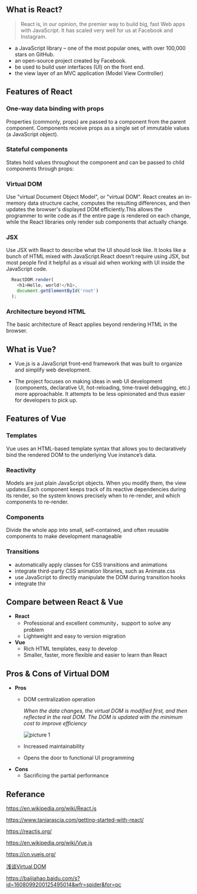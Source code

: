 ## What is React?
>React is, in our opinion, the premier way to build big, fast Web apps with JavaScript. It has scaled very well for us at Facebook and Instagram.
  * a JavaScript library – one of the most popular ones, with over 100,000 stars on GitHub.
  * an open-source project created by Facebook.
  * be used to build user interfaces (UI) on the front end.
  * the view layer of an MVC application (Model View Controller)
## Features of React
### One-way data binding with props
Properties (commonly, props) are passed to a component from the parent component. Components receive props as a single set of immutable values (a JavaScript object).

### Stateful components
States hold values throughout the component and can be passed to child components through props:

### Virtual DOM
Use "virtual Document Object Model", or "virtual DOM". React creates an in-memory data structure cache, computes the resulting differences, and then updates the browser's displayed DOM efficiently.This allows the programmer to write code as if the entire page is rendered on each change, while the React libraries only render sub components that actually change.

### JSX
Use JSX with React to describe what the UI should look like. It looks like a bunch of HTML mixed with JavaScript.React doesn’t require using JSX, but most people find it helpful as a visual aid when working with UI inside the JavaScript code.

```js
  ReactDOM.render(
    <h1>Hello, world!</h1>,
    document.getElementById('root')
  );
```

### Architecture beyond HTML
The basic architecture of React applies beyond rendering HTML in the browser.

## What is Vue? 
* Vue.js is a JavaScript front-end framework that was built to organize and simplify web development.

* The project focuses on making ideas in web UI development (components, declarative UI, hot-reloading, time-travel debugging, etc.) more approachable. It attempts to be less opinionated and thus easier for developers to pick up. 

## Features of Vue
### Templates
Vue uses an HTML-based template syntax that allows you to declaratively bind the rendered DOM to the underlying Vue instance’s data.
### Reactivity
 Models are just plain JavaScript objects. When you modify them, the view updates.Each component keeps track of its reactive dependencies during its render, so the system knows precisely when to re-render, and which components to re-render.
### Components
Divide the whole app into small, self-contained, and often reusable components to make development manageable
### Transitions
* automatically apply classes for CSS transitions and animations
* integrate third-party CSS animation libraries, such as Animate.css
* use JavaScript to directly manipulate the DOM during transition hooks
* integrate thir
## Compare between React & Vue
* **React**
    * Professional and excellent community，support to solve any problem
    * Lightweight and easy to version migration
* **Vue**
    * Rich HTML templates, easy to develop
    * Smaller, faster, more flexible and easier to learn than React


## Pros & Cons of Virtual DOM
* **Pros**
    * DOM centralization operation
    
      *When the data changes, the virtual DOM is modified first, and then reflected in the real DOM. The DOM is updated with the minimum cost to improve efficiency*
      
      ![picture 1](https://img-blog.csdn.net/20180503162030471?watermark/2/text/aHR0cHM6Ly9ibG9nLmNzZG4ubmV0L2xtMjc4ODU4NDQ1/font/5a6L5L2T/fontsize/400/fill/I0JBQkFCMA==/dissolve/70)
      
    * Increased maintainability
    * Opens the door to functional UI programming
* **Cons**
    * Sacrificing the partial performance
## Referance
https://en.wikipedia.org/wiki/React.js

https://www.taniarascia.com/getting-started-with-react/

https://reactjs.org/

https://en.wikipedia.org/wiki/Vue.js

https://cn.vuejs.org/

[浅谈Virtual DOM](https://blog.csdn.net/lm278858445/article/details/80181927)

https://baijiahao.baidu.com/s?id=1608099200125495014&wfr=spider&for=pc
